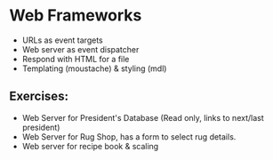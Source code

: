 # Web Frameworks

* URLs as event targets
* Web server as event dispatcher
* Respond with HTML for a file
* Templating (moustache) & styling (mdl)

## Exercises:

* Web Server for President's Database (Read only, links to next/last president)
* Web Server for Rug Shop, has a form to select rug details.
* Web server for recipe book & scaling